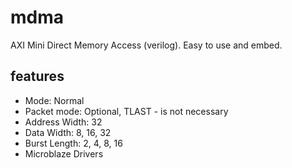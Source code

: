 # mdma
AXI Mini Direct Memory Access (verilog). Easy to use and embed.

## features

* Mode: Normal
* Packet mode: Optional, TLAST - is not necessary
* Address Width: 32
* Data Width: 8, 16, 32
* Burst Length: 2, 4, 8, 16
* Microblaze Drivers

